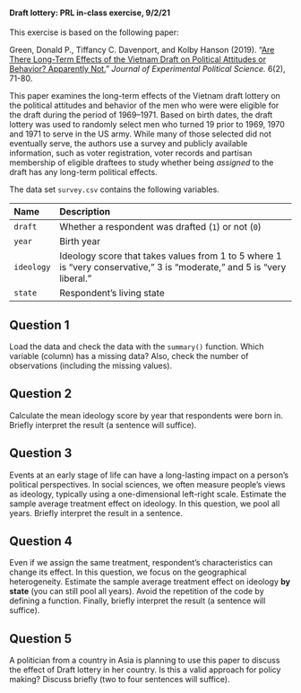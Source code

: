 #### Draft lottery: PRL in-class exercise, 9/2/21

This exercise is based on the following paper:

Green, Donald P., Tiffancy C. Davenport, and Kolby Hanson (2019). “[Are
There Long-Term Effects of the Vietnam Draft on Political Attitudes or
Behavior? Apparently Not.](https://doi.org/10.1017/XPS.2018.18)”
*Journal of Experimental Political Science.* 6(2), 71-80.

This paper examines the long-term effects of the Vietnam draft lottery
on the political attitudes and behavior of the men who were were
eligible for the draft during the period of 1969–1971. Based on birth
dates, the draft lottery was used to randomly select men who turned 19
prior to 1969, 1970 and 1971 to serve in the US army. While many of
those selected did not eventually serve, the authors use a survey and
publicly available information, such as voter registration, voter
records and partisan membership of eligible draftees to study whether
being *assigned* to the draft has any long-term political effects.

The data set `survey.csv` contains the following variables.

| Name       | Description                                                                                                            |
|:-----------|:-----------------------------------------------------------------------------------------------------------------------|
| `draft`    | Whether a respondent was drafted (`1`) or not (`0`)                                                                    |
| `year`     | Birth year                                                                                                             |
| `ideology` | Ideology score that takes values from 1 to 5 where 1 is “very conservative,” 3 is “moderate,” and 5 is “very liberal.” |
| `state`    | Respondent’s living state                                                                                              |

## Question 1

Load the data and check the data with the `summary()` function. Which
variable (column) has a missing data? Also, check the number of
observations (including the missing values).

## Question 2

Calculate the mean ideology score by year that respondents were born in.
Briefly interpret the result (a sentence will suffice).

## Question 3

Events at an early stage of life can have a long-lasting impact on a
person’s political perspectives. In social sciences, we often measure
people’s views as ideology, typically using a one-dimensional left-right
scale. Estimate the sample average treatment effect on ideology. In this
question, we pool all years. Briefly interpret the result in a sentence.

## Question 4

Even if we assign the same treatment, respondent’s characteristics can
change its effect. In this question, we focus on the geographical
heterogeneity. Estimate the sample average treatment effect on ideology
**by state** (you can still pool all years). Avoid the repetition of the
code by defining a function. Finally, briefly interpret the result (a
sentence will suffice).

## Question 5

A politician from a country in Asia is planning to use this paper to
discuss the effect of Draft lottery in her country. Is this a valid
approach for policy making? Discuss briefly (two to four sentences will
suffice).
